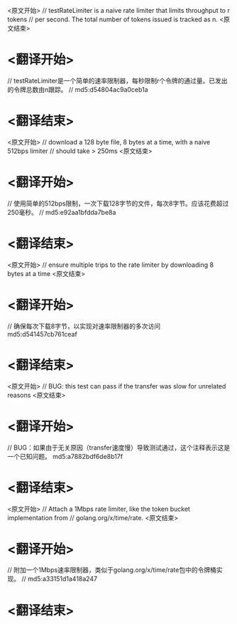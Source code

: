 
<原文开始>
// testRateLimiter is a naive rate limiter that limits throughput to r tokens
// per second. The total number of tokens issued is tracked as n.
<原文结束>

# <翻译开始>
// testRateLimiter是一个简单的速率限制器，每秒限制r个令牌的通过量。已发出的令牌总数由n跟踪。
// md5:d54804ac9a0ceb1a
# <翻译结束>


<原文开始>
	// download a 128 byte file, 8 bytes at a time, with a naive 512bps limiter
	// should take > 250ms
<原文结束>

# <翻译开始>
// 使用简单的512bps限制，一次下载128字节的文件，每次8字节。应该花费超过250毫秒。
// md5:e92aa1bfdda7be8a
# <翻译结束>


<原文开始>
// ensure multiple trips to the rate limiter by downloading 8 bytes at a time
<原文结束>

# <翻译开始>
// 确保每次下载8字节，以实现对速率限制器的多次访问 md5:d541457cb761ceaf
# <翻译结束>


<原文开始>
// BUG: this test can pass if the transfer was slow for unrelated reasons
<原文结束>

# <翻译开始>
// BUG：如果由于无关原因（transfer速度慢）导致测试通过，这个注释表示这是一个已知问题。 md5:a7882bdf6de8b17f
# <翻译结束>


<原文开始>
	// Attach a 1Mbps rate limiter, like the token bucket implementation from
	// golang.org/x/time/rate.
<原文结束>

# <翻译开始>
// 附加一个1Mbps速率限制器，类似于golang.org/x/time/rate包中的令牌桶实现。
// md5:a33151d1a418a247
# <翻译结束>


